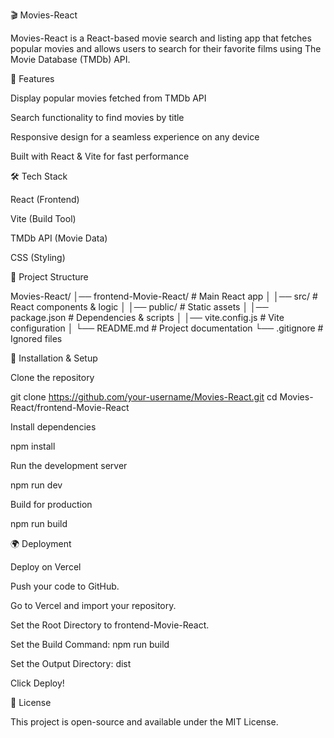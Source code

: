 🎬 Movies-React

Movies-React is a React-based movie search and listing app that fetches popular movies and allows users to search for their favorite films using The Movie Database (TMDb) API.

🚀 Features

Display popular movies fetched from TMDb API

Search functionality to find movies by title

Responsive design for a seamless experience on any device

Built with React & Vite for fast performance

🛠️ Tech Stack

React (Frontend)

Vite (Build Tool)

TMDb API (Movie Data)

CSS (Styling)

📂 Project Structure

Movies-React/
│── frontend-Movie-React/   # Main React app
│   │── src/                # React components & logic
│   │── public/             # Static assets
│   │── package.json        # Dependencies & scripts
│   │── vite.config.js      # Vite configuration
│   └── README.md           # Project documentation
└── .gitignore              # Ignored files

🔧 Installation & Setup

Clone the repository

git clone https://github.com/your-username/Movies-React.git
cd Movies-React/frontend-Movie-React

Install dependencies

npm install

Run the development server

npm run dev

Build for production

npm run build

🌍 Deployment

Deploy on Vercel

Push your code to GitHub.

Go to Vercel and import your repository.

Set the Root Directory to frontend-Movie-React.

Set the Build Command: npm run build

Set the Output Directory: dist

Click Deploy!

📜 License

This project is open-source and available under the MIT License.
